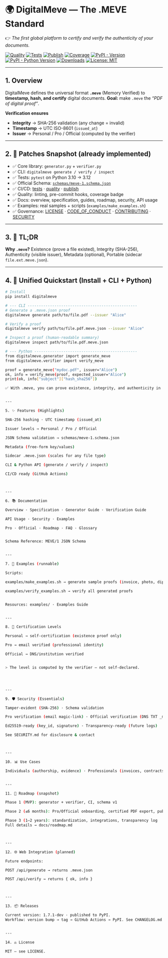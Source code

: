 # 🌍 DigitalMeve — The .MEVE Standard
👉 *The first global platform to certify and verify the authenticity of your documents.*

[![Quality](https://github.com/BACOUL/digitalmeve/actions/workflows/quality.yml/badge.svg?branch=main)](https://github.com/BACOUL/digitalmeve/actions/workflows/quality.yml)
[![Tests](https://github.com/BACOUL/digitalmeve/actions/workflows/tests.yml/badge.svg?branch=main)](https://github.com/BACOUL/digitalmeve/actions/workflows/tests.yml)
[![Publish](https://github.com/BACOUL/digitalmeve/actions/workflows/publish.yml/badge.svg?branch=main)](https://github.com/BACOUL/digitalmeve/actions/workflows/publish.yml)
[![Coverage](https://img.shields.io/badge/coverage-90%25-brightgreen.svg)](https://github.com/BACOUL/digitalmeve)
[![PyPI - Version](https://img.shields.io/pypi/v/digitalmeve.svg?label=DigitalMeve&logo=pypi)](https://pypi.org/project/digitalmeve/)
[![PyPI - Python Version](https://img.shields.io/pypi/pyversions/digitalmeve.svg?logo=python&label=Python)](https://pypi.org/project/digitalmeve/)
[![Downloads](https://pepy.tech/badge/digitalmeve)](https://pepy.tech/project/digitalmeve)
[![License: MIT](https://img.shields.io/badge/License-MIT-green.svg)](LICENSE)

---

## 1. Overview
DigitalMeve defines the universal format **`.meve`** (Memory Verified) to **timestamp, hash, and certify** digital documents.
**Goal:** make `.meve` the *“PDF of digital proof”*.

**Verification ensures**
- **Integrity** → SHA-256 validation (any change = invalid)
- **Timestamp** → UTC ISO-8601 (`issued_at`)
- **Issuer** → Personal / Pro / Official (computed by the verifier)

---

## 2. 🚀 Patches Snapshot (already implemented)
- ✅ Core library: `generator.py` + `verifier.py`
- ✅ CLI: `digitalmeve generate / verify / inspect`
- ✅ Tests: `pytest` on Python 3.10 → 3.12
- ✅ Official Schema: [`schemas/meve-1.schema.json`](schemas/meve-1.schema.json)
- ✅ CI/CD: [tests](.github/workflows/tests.yml) · [quality](.github/workflows/quality.yml) · [publish](.github/workflows/publish.yml)
- ✅ Quality: linting, pre-commit hooks, coverage badge
- ✅ Docs: overview, specification, guides, roadmap, security, API usage
- ✅ Examples: real samples + scripts (`examples/make_examples.sh`)
- ✅ Governance: [LICENSE](LICENSE) · [CODE_OF_CONDUCT](CODE_OF_CONDUCT.md) · [CONTRIBUTING](CONTRIBUTING.md) · [SECURITY](SECURITY.md)

---

## 3. 📖 TL;DR
**Why `.meve`?**
Existence (prove a file existed), Integrity (SHA-256), Authenticity (visible issuer), Metadata (optional), Portable (sidecar `file.ext.meve.json`).

---

## 4. 🔧 Unified Quickstart (Install + CLI + Python)
```bash
# Install
pip install digitalmeve

# --- CLI -------------------------------------------------
# Generate a .meve.json proof
digitalmeve generate path/to/file.pdf --issuer "Alice"

# Verify a proof
digitalmeve verify path/to/file.pdf.meve.json --issuer "Alice"

# Inspect a proof (human-readable summary)
digitalmeve inspect path/to/file.pdf.meve.json

# --- Python ----------------------------------------------
from digitalmeve.generator import generate_meve
from digitalmeve.verifier import verify_meve

proof = generate_meve("mydoc.pdf", issuer="Alice")
ok, info = verify_meve(proof, expected_issuer="Alice")
print(ok, info["subject"]["hash_sha256"])

✅ With .meve, you can prove existence, integrity, and authenticity in seconds.


---

5. ✨ Features (Highlights)

SHA-256 hashing · UTC timestamp (issued_at)

Issuer levels → Personal / Pro / Official

JSON Schema validation → schemas/meve-1.schema.json

Metadata (free-form key/values)

Sidecar .meve.json (scales for any file type)

CLI & Python API (generate / verify / inspect)

CI/CD ready (GitHub Actions)



---

6. 📚 Documentation

Overview · Specification · Generator Guide · Verification Guide

API Usage · Security · Examples

Pro · Official · Roadmap · FAQ · Glossary


Schema Reference: MEVE/1 JSON Schema


---

7. 🧪 Examples (runnable)

Scripts:

examples/make_examples.sh → generate sample proofs (invoice, photo, diploma)

examples/verify_examples.sh → verify all generated proofs


Resources: examples/ · Examples Guide


---

8. 🔑 Certification Levels

Personal → self-certification (existence proof only)

Pro → email verified (professional identity)

Official → DNS/institution verified


> The level is computed by the verifier — not self-declared.




---

9. 🛡 Security (Essentials)

Tamper-evident (SHA-256) · Schema validation

Pro verification (email magic-link) · Official verification (DNS TXT _meve.<domain>)

Ed25519-ready (key_id, signature) · Transparency-ready (future logs)

See SECURITY.md for disclosure & contact



---

10. 📊 Use Cases

Individuals (authorship, evidence) · Professionals (invoices, contracts, automation) · Institutions (diplomas, tenders, archives)


---

11. 🚀 Roadmap (snapshot)

Phase 1 (MVP): generator + verifier, CI, schema v1

Phase 2 (≤6 months): Pro/Official onboarding, certified PDF export, public API

Phase 3 (1–2 years): standardization, integrations, transparency log
Full details → docs/roadmap.md



---

12. 🌐 Web Integration (planned)

Future endpoints:

POST /api/generate → returns .meve.json

POST /api/verify → returns { ok, info }



---

13. 📦 Releases

Current version: 1.7.1-dev · published to PyPI.
Workflow: version bump → tag → GitHub Actions → PyPI. See CHANGELOG.md.


---

14. ⚖ License

MIT — see LICENSE.

